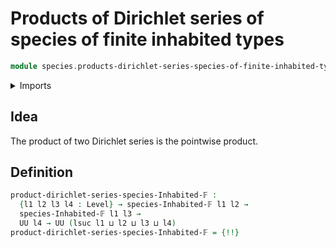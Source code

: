 # Products of Dirichlet series of species of finite inhabited types

```agda
module species.products-dirichlet-series-species-of-finite-inhabited-types where
```

<details><summary>Imports</summary>

```agda
open import foundation.cartesian-product-types
open import foundation.universe-levels

open import species.dirichlet-series-species-of-finite-inhabited-types
open import species.species-of-finite-inhabited-types
```

</details>

## Idea

The product of two Dirichlet series is the pointwise product.

## Definition

```agda
product-dirichlet-series-species-Inhabited-𝔽 :
  {l1 l2 l3 l4 : Level} → species-Inhabited-𝔽 l1 l2 →
  species-Inhabited-𝔽 l1 l3 →
  UU l4 → UU (lsuc l1 ⊔ l2 ⊔ l3 ⊔ l4)
product-dirichlet-series-species-Inhabited-𝔽 = {!!}
```
